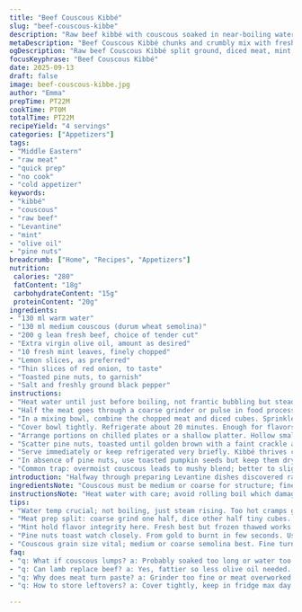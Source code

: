 ```yaml
---
title: "Beef Couscous Kibbé"
slug: "beef-couscous-kibbe"
description: "Raw beef kibbé with couscous soaked in near-boiling water. Lean beef cut two ways for texture contrast. Fresh mint mingles with olive oil binding the raw blend. Accompanied by lemon slices, red onion rings, and toasted pine nuts. Chilled for a refreshing starter. Uses beef but lamb works fine. A Levantine dish, relying on texture and freshness, no cooking beyond soaking couscous. Takes around 20 minutes, mostly hands-off rest time."
metaDescription: "Beef Couscous Kibbé chunks and crumbly mix with fresh mint, olive oil binding, chilled to firm up. Textures play off raw beef and bright lemon slices."
ogDescription: "Raw beef Couscous Kibbé split ground, diced meat, mint, olive oil drizzle, pine nuts, lemon. Chill, enjoy fresh texture with no cook time."
focusKeyphrase: "Beef Couscous Kibbé"
date: 2025-09-13
draft: false
image: beef-couscous-kibbe.jpg
author: "Emma"
prepTime: PT22M
cookTime: PT0M
totalTime: PT22M
recipeYield: "4 servings"
categories: ["Appetizers"]
tags:
- "Middle Eastern"
- "raw meat"
- "quick prep"
- "no cook"
- "cold appetizer"
keywords:
- "kibbé"
- "couscous"
- "raw beef"
- "Levantine"
- "mint"
- "olive oil"
- "pine nuts"
breadcrumb: ["Home", "Recipes", "Appetizers"]
nutrition: 
 calories: "280"
 fatContent: "18g"
 carbohydrateContent: "15g"
 proteinContent: "20g"
ingredients:
- "130 ml warm water"
- "130 ml medium couscous (durum wheat semolina)"
- "200 g lean fresh beef, choice of tender cut"
- "Extra virgin olive oil, amount as desired"
- "10 fresh mint leaves, finely chopped"
- "Lemon slices, as preferred"
- "Thin slices of red onion, to taste"
- "Toasted pine nuts, to garnish"
- "Salt and freshly ground black pepper"
instructions:
- "Heat water until just before boiling, not frantic bubbling but steady steam rising. Pour over couscous in a small saucepan or heatproof bowl. Cover tightly—lid or plate. Let it swell, about 6 minutes. You'll see the moisture absorbed, grains plump and separate. Fluff lightly with fork to loosen clumps. Cool completely before moving on or meat will wilt."
- "Half the meat goes through a coarse grinder or pulse in food processor until crumbly but not mush. The other half diced into tiny cubes, adding textural contrast in the final dish. Keep chilled. Warm meat invites bacteria; keep cold and brief handling."
- "In a mixing bowl, combine the chopped meat and diced cubes. Sprinkle in the chopped mint leaves. Pour olive oil gradually while mixing gently. Not drowning, just enough to bind and shine through. Season deliberately with salt and freshly cracked pepper. Mix but don’t overwork; want integrity of ingredients."
- "Cover bowl tightly. Refrigerate about 20 minutes. Enough for flavors to marry and flesh to firm slightly but not turn paste-like. Timing is flexible — listen to your fridge hum and check texture."
- "Arrange portions on chilled plates or a shallow platter. Hollow small wells or indentations in meat. Pour a small drizzle of olive oil into these pockets; a glossy shimmer, pooling richness."
- "Scatter pine nuts, toasted until golden brown with a faint crackle and scent of toasted fat. Add thin red onion rings for bite and brightness. Arrange lemon slices, not too many—you want control over acidity."
- "Serve immediately or keep refrigerated very briefly. Kibbé thrives cold, refreshing on palate yet robust texture keeps it interesting. Pita bread on side for contrast or alternative bites."
- "In absence of pine nuts, use toasted pumpkin seeds but keep them dry and unsalted. If no fresh mint, substitute with flat leaf parsley and a squeeze of lemon for freshness. Dry couscous carefully or it won’t separate properly, fluff it well."
- "Common trap: overmoist couscous leads to mushy blend; better to slightly under-soak and adjust with olive oil. Over-chopped meat kills bite — don’t grind too finely."
introduction: "Halfway through preparing Levantine dishes discovered raw kibbé requires attention to grain moisture, not just meat freshness. Couscous texture makes or breaks the mouthfeel. Lean beef works well but swapping half into little cubes is neat — adds chew, stops monotony. Mint is crucial here; without it, kibbé is flat. Olive oil is glue and flavor, don’t skimp or you lose silkiness. For me, chilling is key; letting it rest for at least 15 minutes coaxes the aromas out without turning sloppy. Tried lamb too but beef suits better when you crave less gaminess. Sharp lemon cuts richness. The red onion rounds out raw meat nicely with a fresh crunch. Pine nuts bring warmth and snap if toasted just right, not burnt. Simple ingredients but youthful energy on the plate."
ingredientsNote: "Couscous must be medium or coarse for structure; fine semolina turns gluey, ruins feel. If couscous grain is unavailable, bulgur can stand in but soak longer and rinse well — results change but acceptable. Lean cuts, like eye of round for beef, are preferable for minimal fat and clean bite. Lamb optional but fattier, which may require less olive oil. Olive oil quality affects final taste heavily; pick extra virgin, fruity or peppery styles. Mint can be fresh or frozen thawed quickly; fresh better aroma but frozen is last resort. Lemon slices shouldn’t be too thick — you want zest without pith bitterness. If pine nuts missed, walnuts or almonds chopped roughly also work, though texture changes. Keep red onions thinly sliced, bite too strong otherwise. Salt modestly; meat and olive oil bring natural richness. Rest chill time is flexible; too long softens texture excessively."
instructionsNote: "Heat water with care; avoid rolling boil which damages couscous grains by collapsing starches. Cover tightly to trap steam and ensure even hydration. Fluffing requires a fork, not spoon — keeps grains separate, essential detail ignored often. Meat preparation split ensures layers of texture; grinders too fine make paste — avoid. Knife skills matter for the diced half — small, neat pieces give contrast. Mixing must be gentle; overhandling turns kibbé gluey and unappealing. Butter knife or spatula better than vigorous stirring. Oil isn’t just flavor, it binds dry ingredients and smooths mouthfeel — add gradually while gauging feel. Season carefully; raw meat amplifies mistakes in salt balance. Refrigerate covered — exposure dries surface or picks up fridge odours. Pressing or shaping avoided; keeps dish airy and inviting. Serving cold maximizes freshness and tang. Use indentations to hold oil adds shine and flavor bursts in bites. Garnishes layered with care — salty, crunchy, acidic — balances. Watch pine nuts while toasting; they go from golden to bitter quickly."
tips:
- "Water temp crucial; not boiling, just steam rising. Too hot cramps grains, mush results. Cover tight lid or plate traps moisture evenly. Fluff gently with fork, not spoon. Separate grains key, prevents gluey mush around meat. Timing chill matters; less than 15 mins underdeveloped. Overchill? Paste texture kills bite. Watch fridge hum or feel meat texture by touch."
- "Meat prep split: coarse grind one half, dice other half tiny cubes. Grinder too fine equals paste. Knife skills really show here. Cubes add mouthfeel contrast, stop monotony. Keep all chilled during prep — warm meat breeds bacteria fast. Work quickly, minimal hands-on time. Mixing gentle; oil adds shine, not drowning. Use butter knife or spatula, avoid vigorous stirring which breaks grains and melts fat."
- "Mint hold flavor integrity here. Fresh best but frozen thawed works if no other. Parsley and squeeze lemon as back up but less pungent. Lemon slices thin, avoid pith bitterness. Spritz lemon wedges over plated kibbé for bite, not soaking the whole dish. Salt very cautious; raw meat exaggerates saltiness. Olive oil quality non-negotiable: fruity or peppery extra virgins add mouthfeel nuance."
- "Pine nuts toast watch closely. From gold to burnt in few seconds. Use skillet, toss often, listen for faint crackle sound. Substitute pumpkin seeds dry roasted if pine nuts scarce, no salt added or moisture. Walnuts or almonds chopped rough change texture and oil release. Red onions thin sliced; thick slices overpower or dull brightness. Layers of garnish balance salt crunch acidity."
- "Couscous grain size vital; medium or coarse semolina best. Fine turns gluey, sticks. Bulgur standing in requires longer soak and rinse well or grain falls apart. If grain overhydrated, fluff well and add extra olive oil to separate. Under-soaked better than over. Tossed in bowls before meat folds in keeps grains alive. Avoid pressing or shaping; airiness lost quickly. Let rest time flexible, texture checks more reliable than clock."
faq:
- "q: What if couscous lumps? a: Probably soaked too long or water too hot. Fluff repeatedly with fork, add a little olive oil, separate gently. Under-soak next time. Don’t rush soaking; grains need steam but not collapse. If desperate, dry toast couscous briefly off heat to loosen."
- "q: Can lamb replace beef? a: Yes, fattier so less olive oil needed. Texture richer, stronger flavor. Chill even more thoroughly; lamb fat softer at room temp. Dice size might need adjusting for chewiness. Mint still mandatory or taste heavier. If no lamb, add pinch cumin in beef mix."
- "q: Why does meat turn paste? a: Grinder too fine or meat overworked while mixing. Lots of chopping kills texture. Use coarse grinder and dice half meat. Mix slow, gentle strokes, no pounding or over-stirring. Olive oil helps slide pieces without breaking. Keep cold; warm meat breaks down protein faster, turns gluey."
- "q: How to store leftovers? a: Cover tightly, keep in fridge max day or two. Raw meat risk rises fast. Don’t freeze, texture ruins. Best plated fresh. If ready made chill longer, expect softer texture, slightly dull aroma. If smelling off or slimy, discard. Serve cold, avoid room temp exposure over one hour."

---
```

